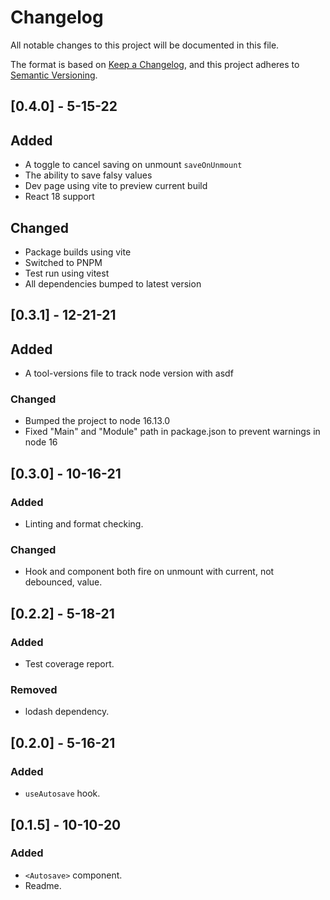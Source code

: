 # Changelog

All notable changes to this project will be documented in this file.

The format is based on [Keep a Changelog](https://keepachangelog.com/en/1.0.0/),
and this project adheres to [Semantic Versioning](https://semver.org/spec/v2.0.0.html).

## [0.4.0] - 5-15-22

## Added

- A toggle to cancel saving on unmount `saveOnUnmount`
- The ability to save falsy values
- Dev page using vite to preview current build
- React 18 support

## Changed

- Package builds using vite
- Switched to PNPM
- Test run using vitest
- All dependencies bumped to latest version

## [0.3.1] - 12-21-21

## Added

- A tool-versions file to track node version with asdf

### Changed

- Bumped the project to node 16.13.0
- Fixed "Main" and "Module" path in package.json to prevent warnings in node 16

## [0.3.0] - 10-16-21

### Added

- Linting and format checking.

### Changed

- Hook and component both fire on unmount with current, not debounced, value.

## [0.2.2] - 5-18-21

### Added

- Test coverage report.

### Removed

- lodash dependency.

## [0.2.0] - 5-16-21

### Added

- `useAutosave` hook.

## [0.1.5] - 10-10-20

### Added

- `<Autosave>` component.
- Readme.
